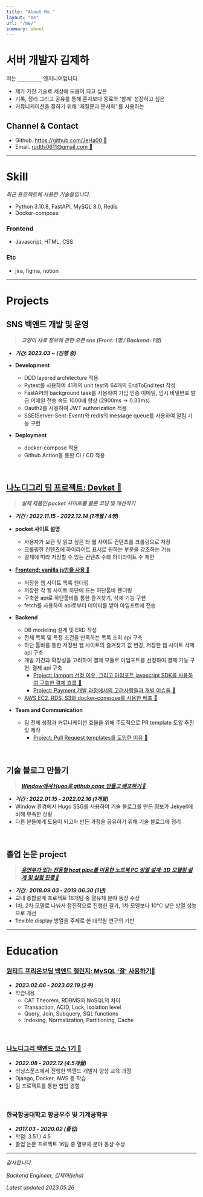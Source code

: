 ```yaml
---
title: "About Me."
layout: "me"
url: "/me/"
summary: about
---
```



# 서버 개발자 김제하

저는 `_________` 엔지니어입니다.

- 제가 가진 기술로 세상에 도움이 되고 싶은  
- 기록, 정리 그리고 공유를 통해 혼자보다 동료와 '함께' 성장하고 싶은
- 커뮤니케이션을 잘하기 위해 '재질문과 문서화' 를 사용하는

## Channel & Contact

- Github. [https://github.com/JeHa00 🔗](https://github.com/JeHa00)
- Email. [rudtls0611@gmail.com 🔗](rudtls0611@gmail.com)

---

# Skill

_최근 프로젝트에 사용한 기술들입니다._

- Python 3.10.8, FastAPI, MySQL 8.0, Redis
- Docker-compose

### Frontend

- Javascript, HTML, CSS

### Etc

- jira, figma, notion

---

# Projects

## SNS 백엔드 개발 및 운영

> **_고양이 사료 정보에 관한 오픈 sns (Front: 1명 / Backend: 1명)_**

- **_기간: 2023.03 ~ (진행 중)_**

- **Development**
  - DDD layered architecture 적용  
  - Pytest를 사용하여 41개의 unit test와 64개의 EndToEnd test 작성
  - FastAPI의 background task를 사용하여 가입 인증 이메일, 임시 비밀번호 발급 이메일 전송 속도 1000배 향상 (2900ms -> 0.33ms)
  - Oauth2를 사용하여 JWT authorization 적용  
  - SSE(Server-Sent-Event)와 redis의 message queue를 사용하여 알림 기능 구현

- **Deployment**
  - docker-compose 적용
  - Github Action을 통한 CI / CD  적용  

&nbsp;

## [나노디그리 팀 프로젝트: Devket 🔗](https://github.com/backendnanodegree/Devket)
>
> **_실제 제품인 pocket 사이트를 클론 코딩 및 개선하기_**

- **_기간 : 2022.11.15 - 2022.12.14 (1개월 / 4명)_**

- **pocket 사이트 설명**
  - 사용자가 보관 및 읽고 싶은 타 웹 사이트 컨텐츠를 크롤링으로 저장
  - 크롤링한 컨텐츠에 하이라이트 표시로 원하는 부분을 강조하는 기능
  - 결제에 따라 저장할 수 있는 컨텐츠 수와 하이라이트 수 제한

- [**Frontend: vanilla js만을 사용 🔗**](https://jeha00.github.io/post/project/devket/js/dom_fetch_issue/)
  - 저장한 웹 사이트 목록 렌더링  
  - 저장한 각 웹 사이트 하단에 뜨는 하단툴바 렌더링  
  - 구축한 api로 하단툴바를 통한 즐겨찾기, 삭제 기능 구현  
  - fetch를 사용하여 api로부터 데이터를 받아 아임포트에 전송  

- **Backend**
  - DB modeling 설계 및 ERD 작성
  - 전체 목록 및 특정 조건을 만족하는 목록 조회 api 구축
  - 하단 툴바를 통한 저장된 웹 사이트의 즐겨찾기 값 변경, 저장한 웹 사이트 삭제 api 구축
  - 개발 기간과 확장성을 고려하여 결제 모듈로 아임포트를 선정하여 결제 기능 구현: 결제 api 구축
    - [Project: Iamport 선정 이유, 그리고 아임포트 javascript SDK를 사용하여 구축한 결제 흐름 🔗](https://jeha00.github.io/post/project/devket/django/01_payment_overall_flow/)
    - [Project: Payment 개발 과정에서의 고려사항들과 개발 이슈들 🔗](https://jeha00.github.io/post/project/devket/django/02_payment_issues/)
  - [AWS EC2, RDS, S3와 docker-compose를 사용한 배포 🔗](https://jeha00.github.io/post/project/devket/deployment/01_deployment/)

- **Team and Communication**
  - 팀 전체 성장과 커뮤니케이션 효율을 위해 주도적으로 PR template 도입 추진 및 제작
    - [Project: Pull Request templates를 도입한 이유 🔗](https://jeha00.github.io/post/project/devket/docs/why-pr-template/)

&nbsp;

## 기술 블로그 만들기

> **_[Window에서 Hugo로 github page 만들고 배포하기 🔗](https://jeha00.github.io/post/dev-contents/hugo%EB%A1%9C-github-page-%EB%A7%8C%EB%93%A4%EA%B3%A0-%EB%B0%B0%ED%8F%AC%ED%95%98%EA%B8%B0/)_**  

- **_기간 : 2022.01.15 - 2022.02.16 (1개월)_**
- Window 환경에서 Hugo SSG를 사용하여 기술 블로그를 만든 정보가 Jekyell에 비해 부족한 상황
- 다른 분들에게 도움이 되고자 만든 과정을 공유하기 위해 기술 블로그에 정리

&nbsp;

## 졸업 논문 project

> **_[유연부가 있는 진동형 heat pipe를 이용한 노트북 PC 방열 설계: 3D 모델링 설계 및 실험 진행 🔗](https://dog-lightyear-010.notion.site/020263bee9df472d944ad7df7a1fdc9b)_**

- **_기간 : 2018.09.03 - 2019.06.30 (1년)_**
- 교내 종합설계 프로젝트 16개팀 중 열유체 분야 동상 수상
- 1차, 2차 모델로 나눠서 점진적으로 진행한 결과, 1차 모델보다 10℃ 낮은 방열 성능으로 개선
- flexible display 방열을 주제로 한 대학원 연구의 기반

---

# Education

### [원티드 프리온보딩 백엔드 챌린지:  MySQL '잘' 사용하기🔗](https://www.wanted.co.kr/events/pre_challenge_be_4)

- **_2023.02.06 - 2023.02.19 (2주)_**
- 학습내용
  - CAT Theorem,  RDBMS와 NoSQL의 차이
  - Transaction, ACID, Lock, Isolation level
  - Query, Join, Subquery, SQL functions
  - Indexing, Normalization, Partitioning, Cache

&nbsp;

### [나노디그리 백엔드 코스 1기 🔗](https://learningspoons.com/course/detail/django-backend/)

- **_2022.08 - 2022.12 (4.5개월)_**
- 러닝스푼즈에서 진행한 백엔드 개발자 양성 교육 과정
- Django, Docker, AWS  등 학습  
- 팀 프로젝트를 통한 협업 경험  

&nbsp;

### 한국항공대학교 항공우주 및 기계공학부

- **_2017.03 - 2020.02 (졸업)_**
- 학점: 3.51 / 4.5
- 졸업 논문 프로젝트 16팀 중 열유체 분야 동상 수상  

---

_감사합니다._

_Backend Engineer,  김제하(jeha)_  

_Latest updated    2023.05.26_  
